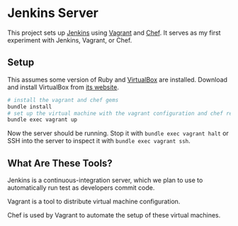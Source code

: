 # Jenkins Server

This project sets up [Jenkins] using [Vagrant] and [Chef]. It serves as my
first experiment with Jenkins, Vagrant, or Chef.

[Jenkins]: http://jenkins-ci.org/
[Vagrant]: http://vagrantup.com/
[Chef]: http://www.opscode.com/chef/

## Setup

This assumes some version of Ruby and [VirtualBox] are installed. Download and install VirtualBox from [its website][VirtualBox].

```sh
# install the vagrant and chef gems
bundle install
# set up the virtual machine with the vagrant configuration and chef recipes in the project
bundle exec vagrant up
```

Now the server should be running. Stop it with `bundle exec vagrant halt` or SSH into the server to inspect it with `bundle exec vagrant ssh`.

[VirtualBox]: https://www.virtualbox.org/wiki/Downloads


## What Are These Tools?

Jenkins is a continuous-integration server, which we plan to use to automatically run test as developers commit code.

Vagrant is a tool to distribute virtual machine configuration.

Chef is used by Vagrant to automate the setup of these virtual machines.
